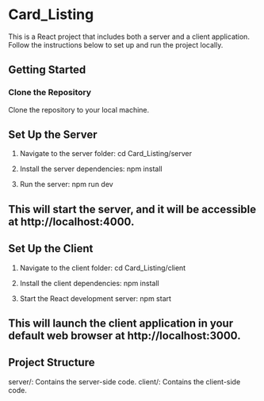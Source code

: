 # Card_Listing

This is a React project that includes both a server and a client application. Follow the instructions below to set up and run the project locally.

## Getting Started

### Clone the Repository

Clone the repository to your local machine.

##  Set Up the Server

1. Navigate to the server folder:
cd Card_Listing/server

2. Install the server dependencies:
npm install

3. Run the server:
npm run dev

## This will start the server, and it will be accessible at http://localhost:4000.

## Set Up the Client

1. Navigate to the client folder:
cd Card_Listing/client

2. Install the client dependencies:
npm install

3. Start the React development server:
npm start

## This will launch the client application in your default web browser at http://localhost:3000.

## Project Structure
server/: Contains the server-side code.
client/: Contains the client-side code.
